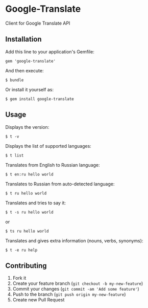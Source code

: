 #  Google-Translate

Client for Google Translate API

## Installation

Add this line to your application's Gemfile:

    gem 'google-translate'

And then execute:

    $ bundle

Or install it yourself as:

    $ gem install google-translate

## Usage


Displays the version:

    $ t -v

Displays the list of supported languages:

    $ t list

Translates from English to Russian language:

    $ t en:ru hello world

Translates to Russian from auto-detected language:

    $ t ru hello world

Translates and tries to say it:

    $ t -s ru hello world

or

    $ ts ru hello world

Translates and gives extra information (nouns, verbs, synonyms):

    $ t -e ru help

## Contributing

1. Fork it
2. Create your feature branch (`git checkout -b my-new-feature`)
3. Commit your changes (`git commit -am 'Add some feature'`)
4. Push to the branch (`git push origin my-new-feature`)
5. Create new Pull Request

